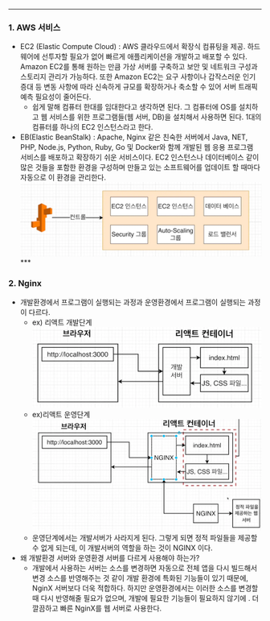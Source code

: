 ***
### 1. AWS 서비스
- EC2 (Elastic Compute Cloud) : AWS 클라우드에서 확장식 컴퓨팅을 제공. 하드웨어에 선투자할 필요가 없어 빠르게 애플리케이션을 개발하고 배포할 수 있다. Amazon EC2를 통해 원하는 만큼 가상 서버를 구축하고 보안 및 네트워크 구성과 스토리지 관리가 가능하다. 또한 Amazon EC2는 요구 사항이나 갑작스러운 인기 증대 등 변동 사항에 따라 신속하게 규모를 확장하거나 축소할 수 있어 서버 트래픽 예측 필요성이 줄어든다. 
	- 쉽게 말해 컴퓨터 한대를 임대한다고 생각하면 된다. 그 컴퓨터에 OS를 설치하고 웹 서비스를 위한 프로그램들(웹 서버, DB)을 설치해서 사용하면 된다. 1대의 컴퓨터를 하나의 EC2 인스턴스라고 한다.
- EB(Elastic BeanStalk) : Apache, Nginx 같은 친숙한 서버에서 Java, NET, PHP, Node.js, Python, Ruby, Go 및 Docker와 함께 개발된 웹 응용 프로그램 서비스를 배포하고 확장하기 쉬운 서비스이다. EC2 인스턴스나 데이터베이스 같이 많은 것들을 포함한 환경을 구성하며 만들고 있는 소프트웨어를 업데이트 할 때마다 자동으로 이 환경을 관리한다.![운영환경-20250119163752573.webp](images%2F%EC%9A%B4%EC%98%81%ED%99%98%EA%B2%BD-20250119163752573.webp)***
### 2. Nginx
- 개발환경에서 프로그램이 실행되는 과정과 운영환경에서 프로그램이 실행되는 과정이 다르다. 
	- ex) 리액트 개발단계![운영환경-20250119163756985.webp](images%2F%EC%9A%B4%EC%98%81%ED%99%98%EA%B2%BD-20250119163756985.webp)
	- ex)리액트 운영단계![운영환경-20250119163806778.webp](images%2F%EC%9A%B4%EC%98%81%ED%99%98%EA%B2%BD-20250119163806778.webp)
	- 운영단계에서는 개발서버가 사라지게 된다. 그렇게 되면 정적 파일들을 제공할 수 없게 되는데, 이 개발서버의 역할을 하는 것이 NGINX 이다. 
- 왜 개발환경 서버와 운영환경 서버를 다르게 사용해야 하는가?
	- 개발에서 사용하는 서버는 소스를 변경하면 자동으로 전체 앱을 다시 빌드해서 변경 소스를 반영해주는 것 같이 개발 환경에 특화된 기능들이 있기 때문에, NginX 서버보다 더욱 적합하다. 하지만 운영환경에서는 이러한 소스를 변경할 때 다시 반영해줄 필요가 없으며, 개발에 필요한 기능들이 필요하지 않기에 . 더 깔끔하고 빠른 NginX를 웹 서버로 사용한다.